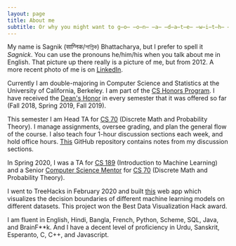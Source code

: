 ```yaml
---
layout: page
title: About me
subtitle: Or why you might want to g̶o̶ ̶o̶n̶ ̶a̶ ̶d̶a̶t̶e̶ ̶w̶i̶t̶h̶ ̶m̶e̶ give me a job
---
```

My name is Sagnik (साग्निक/সাগ্নিক) Bhattacharya, but I prefer to spell it _Sagnick_.
You can use the pronouns he/him/his when you talk about me in English.
That picture up there really is a picture of me, but from 2012. A more recent
photo of me is on [LinkedIn](https://www.linkedin.com/in/sagnik-bhattacharya-83121b114/).

Currently I am double-majoring in Computer Science and Statistics at the
University of California, Berkeley. I am part of the
[CS Honors Program](https://eecs.berkeley.edu/resources/undergrads/honors).
I have received the [Dean's Honor](https://lsadvising.berkeley.edu/policies/deans-listhonors)
in every semester that it was offered so far (Fall 2018, Spring 2019, Fall 2019).

This semester I am Head TA for
[CS 70](https://www.eecs70.org/) (Discrete Math and Probability Theory).
I manage assignments, oversee grading, and plan the general flow of the course.
I also teach four 1-hour discussion sections each week, and hold office hours.
[This](https://github.com/sagnibak/cs70-su20-disc) GitHub repository
contains notes from my discussion sections.

In Spring 2020, I was a TA for 
[CS 189](https://people.eecs.berkeley.edu/~jrs/189/) (Introduction to Machine
Learning) and a Senior [Computer Science Mentor](https://csmentors.berkeley.edu/#/)
for [CS 70](http://www.eecs70.org/) (Discrete Math and Probability Theory).

I went to TreeHacks in February 2020 and built [this](https://ml-visualizer.herokuapp.com/)
web app which visualizes the decision boundaries of different machine learning models on
different datasets. This project won the Best Data Visualization Hack award.

I am fluent in English, Hindi, Bangla, French, Python, Scheme, SQL, Java, and BrainF**k.
And I have a decent level of proficiency in Urdu, Sanskrit, Esperanto, C, C++, and Javascript.
